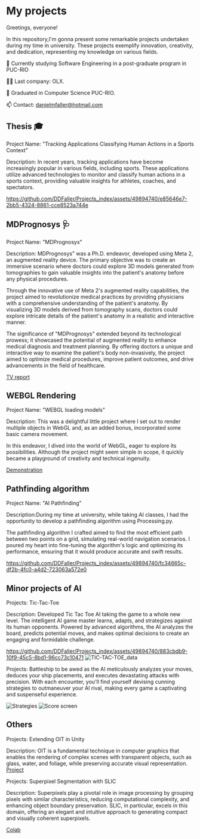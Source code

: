 # My projects
Greetings, everyone!

In this repository,I'm gonna present some remarkable projects undertaken during my time in university.
These projects exemplify innovation, creativity, and dedication, representing my knowledge on various fields.



🧠 Currently studying Software Engineering in a post-graduate program in PUC-RIO

👯‍♀️ Last company: OLX.

🤔 Graduated in Computer Science PUC-RIO.

📫 Contact: danielmfaller@hotmail.com


## Thesis 🎓

Project Name: "Tracking Applications Classifying Human Actions in a Sports Context"

Description: In recent years, tracking applications have become increasingly popular in various fields, including sports. These applications utilize advanced technologies to monitor and classify human actions in a sports context, providing valuable insights for athletes, coaches, and spectators.


https://github.com/DDFaller/Projects_index/assets/49894740/e85646e7-2bb5-4324-8861-cce8523a744e


## MDPrognosys 🩺

Project Name: "MDPrognosys"

Description:
MDPrognosys" was a Ph.D. endeavor, developed using Meta 2, an augmented reality device. The primary objective was to create an immersive scenario where doctors could explore 3D models generated from tomographies to gain valuable insights into the patient's anatomy before any physical procedures.

Through the innovative use of Meta 2's augmented reality capabilities, the project aimed to revolutionize medical practices by providing physicians with a comprehensive understanding of the patient's anatomy. By visualizing 3D models derived from tomography scans, doctors could explore intricate details of the patient's anatomy in a realistic and interactive manner.

The significance of "MDPrognosys" extended beyond its technological prowess; it showcased the potential of augmented reality to enhance medical diagnosis and treatment planning. By offering doctors a unique and interactive way to examine the patient's body non-invasively, the project aimed to optimize medical procedures, improve patient outcomes, and drive advancements in the field of healthcare.

[TV report ](https://www.youtube.com/watch?v=mSjrowjVavk&ab_channel=TVBrasil)
## WEBGL Rendering

Project Name: "WEBGL loading models"

Description: This was a delightful little project where I set out to render multiple objects in WebGL and, as an added bonus, incorporated some basic camera movement.

In this endeavor, I dived into the world of WebGL, eager to explore its possibilities. Although the project might seem simple in scope, it quickly became a playground of creativity and technical ingenuity.

[Demonstration](https://youtube.com/shorts/Z4OwySX6u_Q)
## Pathfinding algorithm

Project Name: "AI Pathfinding"

Description:During my time at university, while taking AI classes, I had the opportunity to develop a pathfinding algorithm using Processing.py.

The pathfinding algorithm I crafted aimed to find the most efficient path between two points on a grid, simulating real-world navigation scenarios. I poured my heart into fine-tuning the algorithm's logic and optimizing its performance, ensuring that it would produce accurate and swift results.



https://github.com/DDFaller/Projects_index/assets/49894740/fc34665c-df2b-4fc0-a4d2-723063a572e0



## Minor projects of AI

Projects: Tic-Tac-Toe

Description:
Developed Tic Tac Toe AI taking the game to a whole new level. The intelligent AI game master learns, adapts, and strategizes against its human opponents. Powered by advanced algorithms, the AI analyzes the board, predicts potential moves, and makes optimal decisions to create an engaging and formidable challenge.



https://github.com/DDFaller/Projects_index/assets/49894740/883cbdb9-10f9-45c5-8bd1-96cc73c10471
![TIC-TAC-TOE_data](https://github.com/DDFaller/Projects_index/assets/49894740/eda0b53b-3ca2-4029-96c2-3cbb1c8a0169)



Projects: Battleship
 to be awed as the AI meticulously analyzes your moves, deduces your ship placements, and executes devastating attacks with precision. With each encounter, you'll find yourself devising cunning strategies to outmaneuver your AI rival, making every game a captivating and suspenseful experience.

![Strategies](https://github.com/DDFaller/Projects_index/assets/49894740/e5c860d5-0f87-4762-99c1-ce49d4c06c97)
![Score screen](https://github.com/DDFaller/Projects_index/assets/49894740/bed054f0-59aa-4adb-aab7-02d0b5e63fc3)



## Others

Projects: Extending OIT in Unity

Description:
OIT is a fundamental technique in computer graphics that enables the rendering of complex scenes with transparent objects, such as glass, water, and foliage, while preserving accurate visual representation. 
[Project](https://github.com/DDFaller/ExtendingOIT)

Projects: Superpixel Segmentation with SLIC

Description:
Superpixels play a pivotal role in image processing by grouping pixels with similar characteristics, reducing computational complexity, and enhancing object boundary preservation. SLIC, in particular, excels in this domain, offering an elegant and intuitive approach to generating compact and visually coherent superpixels.

[Colab](https://colab.research.google.com/drive/1jq_qOJAPTn5RXVBCCy1E86kUx20V_c9i)
